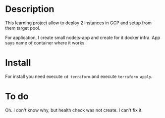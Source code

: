 # Description

This learning project allow to deploy 2 instances in GCP and setup from them target pool.

For application, I create small nodejs-app and create for it docker infra. App says name of container where it works.

# Install

For install you need  execute `cd terraform` and execute `terraform apply`.

# To do

Oh. I don't know why, but health check was not create. I can't fix it.
